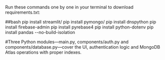 Run these commands one by one in your terminal to download requirements.txt:

##bash
pip install streamlit/
pip install pymongo/
pip install dnspython
pip install firebase-admin
pip install pyrebase4
pip install python-dotenv
pip install pandas --no-build-isolation

#Three Python modules—main.py, components/auth.py and components/database.py—cover the UI, authentication logic and MongoDB Atlas operations with proper indexes.



